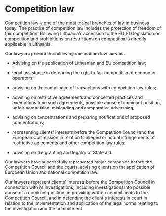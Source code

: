 # Competition law

Competition law is one of the most topical branches of law in business today. The practice of competition law includes the protection of freedom of fair competition. Following Lithuania's accession to the EU, EU legislation on competition and prohibitions on restrictions on competition is directly applicable in Lithuania.

Our lawyers provide the following competition law services:

- Advising on the application of Lithuanian and EU competition law;

- legal assistance in defending the right to fair competition of economic operators;

- advising on the compliance of transactions with competition law rules;

- advising on restrictive agreements and concerted practices and exemptions from such agreements, possible abuse of dominant position, unfair competition, misleading and comparative advertising;

- advising on concentrations and preparing notifications of proposed concentrations;

- representing clients' interests before the Competition Council and the European Commission in relation to alleged or actual infringements of restrictive agreements and other competition law rules;

- advising on the granting and legality of State aid.

Our lawyers have successfully represented major companies before the Competition Council and the courts, advising clients on the application of European Union and national competition law.

Our lawyers represent clients' interests before the Competition Council in connection with its investigations, including investigations into possible abuse of a dominant position, in providing written commitments to the Competition Council, and in defending the client's interests in court in relation to the implementation and application of the legal norms relating to the investigation and the commitment.
